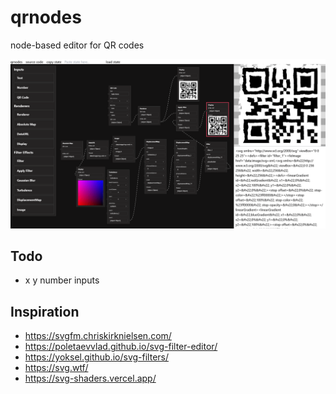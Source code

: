 # qrnodes

node-based editor for QR codes

![editor view](./examples/qrnodes.png)

## Todo

- x y number inputs

## Inspiration

- https://svgfm.chriskirknielsen.com/
- https://poletaevvlad.github.io/svg-filter-editor/
- https://yoksel.github.io/svg-filters/
- https://svg.wtf/
- https://svg-shaders.vercel.app/
